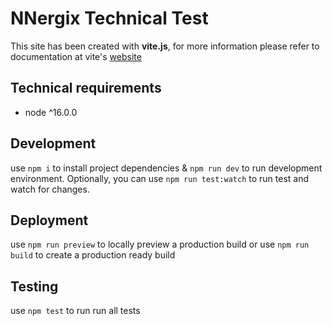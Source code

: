 # NNergix Technical Test

This site has been created with **vite.js**, for more information please refer to documentation at vite's [website](https://vitejs.dev/)

## Technical requirements

-   node ^16.0.0

## Development

use `npm i` to install project dependencies & `npm run dev` to run development environment. Optionally, you can use `npm run test:watch` to run test and watch for changes.

## Deployment

use `npm run preview` to locally preview a production build or use `npm run build` to create a production ready build

## Testing

use `npm test` to run run all tests
